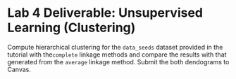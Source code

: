 # **Lab 4 Deliverable: Unsupervised Learning (Clustering)**

Compute hierarchical clustering for the `data_seeds` dataset provided in the tutorial with the`complete` linkage methods and compare the results with that generated from the `average` linkage method. Submit the both dendograms to Canvas.
